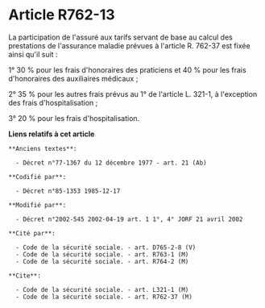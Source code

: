 # Article R762-13

La participation de l'assuré aux tarifs servant de base au calcul des prestations de l'assurance maladie prévues à l'article
R. 762-37 est fixée ainsi qu'il suit :

1° 30 % pour les frais d'honoraires des praticiens et 40 % pour les frais d'honoraires des auxiliaires médicaux ;

2° 35 % pour les autres frais prévus au 1° de l'article L. 321-1, à l'exception des frais d'hospitalisation ;

3° 20 % pour les frais d'hospitalisation.

**Liens relatifs à cet article**

	**Anciens textes**:

	  - Décret n°77-1367 du 12 décembre 1977 - art. 21 (Ab)

	**Codifié par**:

	  - Décret n°85-1353 1985-12-17

	**Modifié par**:

	  - Décret n°2002-545 2002-04-19 art. 1 1°, 4° JORF 21 avril 2002

	**Cité par**:

	  - Code de la sécurité sociale. - art. D765-2-8 (V)
	  - Code de la sécurité sociale. - art. R763-1 (M)
	  - Code de la sécurité sociale. - art. R764-2 (M)

	**Cite**:

	  - Code de la sécurité sociale. - art. L321-1 (M)
	  - Code de la sécurité sociale. - art. R762-37 (M)
